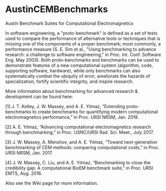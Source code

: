 # AustinCEMBenchmarks
Austin Benchmark Suites for Computational Electromagnetics

In software engineering, a "proto-benchmark" is defined as a set of tests used to compare the performance of alternative tools or techniques that is missing one of the components of a proper benchmark; most commonly, a performance measure (S. E. Sim et al., "Using benchmarking to advance research: a challenge to software engineering," in Proc. Int. Conf. Software Eng. May 2003). Both proto-benchmarks and benchmarks can be used to demonstrate features of a new computational system (algorithm, code, supporting software, hardware), while only benchmarks can also systematically combat the ubiquity of error, ameliorate the hazards of specialization, fortify scientific integrity, and inspire research.

More information about benchmarking for advanced research & development can be found here:

[1]	J. T. Kelley, J. W. Massey, and A. E. Yılmaz, “Extending proto-benchmarks to create benchmarks for quantifying modern computational electromagnetics performance,” in Proc. URSI NRSM, Jan. 2018.

[2]	A. E. Yılmaz, “Advancing computational electromagnetics research through benchmarking,” in Proc. USNC/URSI Rad. Sci. Meet., July 2017.

[3]	J. W. Massey, A. Menshov, and A. E. Yılmaz, “Toward next-generation benchmarking of CEM methods: comparing computational costs,” in Proc. URSI NRSM, Jan. 2017.

[4]	J. W. Massey, C. Liu, and A. E. Yılmaz, “Benchmarking to close the credibility gap: A computational BioEM benchmark suite,” in Proc. URSI EMTS, Aug. 2016.

Also see the Wiki page for more information.
